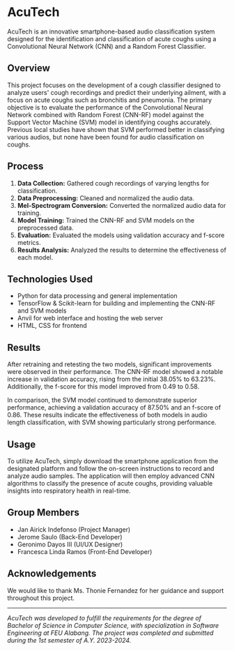 # AcuTech

AcuTech is an innovative smartphone-based audio classification system designed for the identification and classification of acute coughs using a Convolutional Neural Network (CNN) and a Random Forest Classifier.

## Overview

This project focuses on the development of a cough classifier designed to analyze users' cough recordings and predict their underlying ailment, with a focus on acute coughs such as bronchitis and pneumonia. The primary objective is to evaluate the performance of the Convolutional Neural Network combined with Random Forest (CNN-RF) model against the Support Vector Machine (SVM) model in identifying coughs accurately. Previous local studies have shown that SVM performed better in classifying various audios, but none have been found for audio classification on coughs.

## Process

1. **Data Collection:** Gathered cough recordings of varying lengths for classification.
2. **Data Preprocessing:** Cleaned and normalized the audio data.
3. **Mel-Spectrogram Conversion:** Converted the normalized audio data for training.
4. **Model Training:** Trained the CNN-RF and SVM models on the preprocessed data.
5. **Evaluation:** Evaluated the models using validation accuracy and f-score metrics.
6. **Results Analysis:** Analyzed the results to determine the effectiveness of each model.

## Technologies Used

- Python for data processing and general implementation
- TensorFlow & Scikit-learn for building and implementing the CNN-RF and SVM models
- Anvil for web interface and hosting the web server
- HTML, CSS for frontend

## Results

After retraining and retesting the two models, significant improvements were observed in their performance. The CNN-RF model showed a notable increase in validation accuracy, rising from the initial 38.05% to 63.23%. Additionally, the f-score for this model improved from 0.49 to 0.58. 

In comparison, the SVM model continued to demonstrate superior performance, achieving a validation accuracy of 87.50% and an f-score of 0.86. These results indicate the effectiveness of both models in audio length classification, with SVM showing particularly strong performance.

## Usage

To utilize AcuTech, simply download the smartphone application from the designated platform and follow the on-screen instructions to record and analyze audio samples. The application will then employ advanced CNN algorithms to classify the presence of acute coughs, providing valuable insights into respiratory health in real-time.

## Group Members

- Jan Airick Indefonso (Project Manager)
- Jerome Saulo (Back-End Developer)
- Geronimo Dayos III (UI/UX Designer)
- Francesca Linda Ramos (Front-End Developer)

## Acknowledgements

We would like to thank Ms. Thonie Fernandez for her guidance and support throughout this project.

---

*AcuTech was developed to fulfill the requirements for the degree of Bachelor of Science in Computer Science, with specialization in Software Engineering at FEU Alabang. The project was completed and submitted during the 1st semester of A.Y. 2023-2024.*
